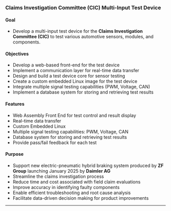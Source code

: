 ### Claims Investigation Committee (CIC) Multi-Input Test Device

#### Goal
- Develop a multi-input test device for the **Claims Investigation Committee (CIC)** to test various automotive sensors, modules, and components.

#### Objectives
- Develop a web-based front-end for the test device
- Implement a communication layer for real-time data transfer
- Design and build a test device core for sensor testing
- Create a custom embedded Linux image for the test device
- Integrate multiple signal testing capabilities (PWM, Voltage, CAN)
- Implement a database system for storing and retrieving test results

#### Features
- Web Assembly Front End for test control and result display
- Real-time data transfer
- Custom Embedded Linux
- Multiple signal testing capabilities: PWM, Voltage, CAN
- Database system for storing and retrieving test results
- Provide pass/fail feedback for each test

#### Purpose
- Support new electric-pneumatic hybrid braking system produced by **ZF Group** launching January 2025 by **Daimler AG**
- Streamline the claims investigation process
- Reduce time and cost associated with field claim evaluations
- Improve accuracy in identifying faulty components
- Enable efficient troubleshooting and root cause analysis
- Facilitate data-driven decision making for product improvements

----


